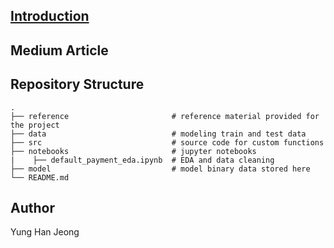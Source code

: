 

## <a href="doc:Overview" target="Overview">Introduction</a>

## Medium Article

## Repository Structure
    .
    ├── reference                       # reference material provided for the project
    ├── data                            # modeling train and test data
    ├── src                             # source code for custom functions
    ├── notebooks                       # jupyter notebooks
    |    ├── default_payment_eda.ipynb  # EDA and data cleaning   
    ├── model                           # model binary data stored here
    └── README.md

## Author
Yung Han Jeong 
